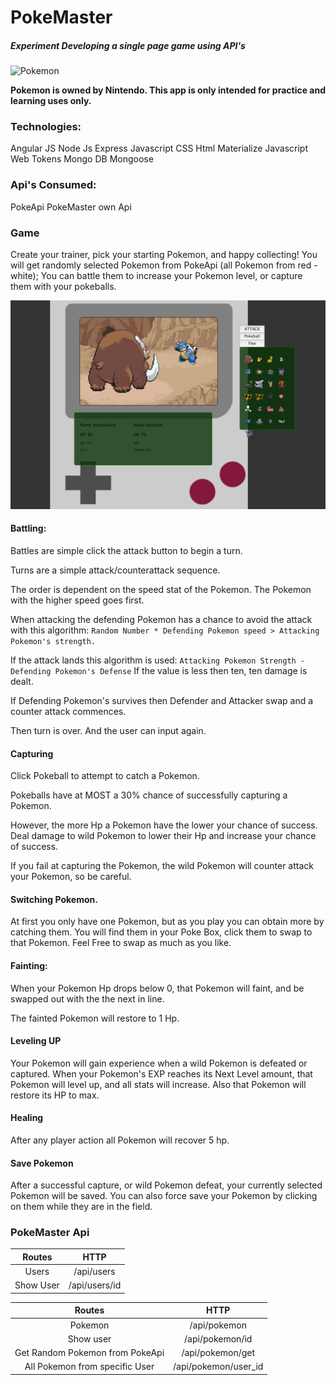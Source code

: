 # PokeMaster

##### Experiment Developing a single page game using API's
![Pokemon](http://2.bp.blogspot.com/-j_GR1Tq5tP0/VbY3ueWy4qI/AAAAAAAAIvE/wCjca8TaU6g/s1600/Logo%2BPokemon.png)

__Pokemon is owned by Nintendo. This app is only intended for practice and learning uses only.__

### Technologies:

Angular JS
Node Js
Express
Javascript
CSS
Html
Materialize
Javascript Web Tokens
Mongo DB
Mongoose

### Api's Consumed:

PokeApi
PokeMaster own Api

### Game

Create your trainer, pick your starting Pokemon, and happy collecting!
You will get randomly selected Pokemon from PokeApi (all Pokemon from red - white);
You can battle them to increase your Pokemon level, or capture them with your pokeballs.

![Screen](https://raw.githubusercontent.com/Ishmaru/pokemaster/master/Screen%20Shot%202016-07-22%20at%209.43.04%20AM.png)

#### Battling:
Battles are simple click the attack button to begin a turn.

Turns are a simple attack/counterattack sequence.

The order is dependent on the speed stat of the Pokemon.
The Pokemon with the higher speed goes first.

When attacking the defending Pokemon has a chance to avoid the attack with this algorithm:
 ```Random Number * Defending Pokemon speed > Attacking Pokemon's strength.```

If the attack lands this algorithm is used: 
```Attacking Pokemon Strength - Defending Pokemon's Defense```
If the value is less then ten, ten damage is dealt.

If Defending Pokemon's survives then Defender and Attacker swap and a counter attack commences.

Then turn is over. And the user can input again.

#### Capturing

Click Pokeball to attempt to catch a Pokemon.

Pokeballs have at MOST a 30% chance of successfully capturing a Pokemon.

However, the more Hp a Pokemon have the lower your chance of success. Deal damage to wild Pokemon to lower their Hp and increase your chance of success.

If you fail at capturing the Pokemon, the wild Pokemon will counter attack your Pokemon, so be careful.

#### Switching Pokemon.

At first you only have one Pokemon, but as you play you can obtain more by catching them. You will find them in your Poke Box, click them to swap to that Pokemon. Feel Free to swap as much as you like.

#### Fainting:

When your Pokemon Hp drops below 0, that Pokemon will faint, and be swapped out with the the next in line.

The fainted Pokemon will restore to 1 Hp.

#### Leveling UP

Your Pokemon will gain experience when a wild Pokemon is defeated or captured. When your Pokemon's EXP reaches its Next Level amount, that Pokemon will level up, and all stats will increase. Also that Pokemon will restore its HP to max.

#### Healing
After any player action all Pokemon will recover 5 hp. 

#### Save Pokemon
After a successful capture, or wild Pokemon defeat, your currently selected Pokemon will be saved.
You can also force save your Pokemon by clicking on them while they are in the field.

### PokeMaster Api

|Routes|HTTP|
|:--:|:--:|
|Users|/api/users|
|Show User|/api/users/id|

|Routes|HTTP|
|:--:|:--:|
|Pokemon|/api/pokemon|
|Show user|/api/pokemon/id|
|Get Random Pokemon from PokeApi|/api/pokemon/get|
|All Pokemon from specific User|/api/pokemon/user_id|
